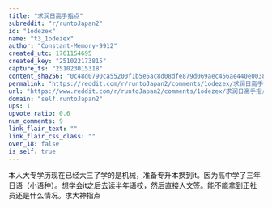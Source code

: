 ```yaml
---
title: "求润日高手指点"
subreddit: "r/runtoJapan2"
id: "1odezex"
name: "t3_1odezex"
author: "Constant-Memory-9912"
created_utc: 1761154695
created_key: "251022173815"
capture_ts: "251023015318"
content_sha256: "0c48d0790ca55200f1b5e5ac8d08dfe879d069aec456ae440e003833702aa8b6"
permalink: "https://reddit.com/r/runtoJapan2/comments/1odezex/求润日高手指点/"
url: "https://www.reddit.com/r/runtoJapan2/comments/1odezex/求润日高手指点/"
domain: "self.runtoJapan2"
ups: 1
upvote_ratio: 0.6
num_comments: 9
link_flair_text: ""
link_flair_css_class: ""
over_18: false
is_self: true
---
```


本人大专学历现在已经大三了学的是机械，准备专升本换到it。因为高中学了三年日语（小语种）。想学会it之后去读半年语校，然后直接人文签。能不能拿到正社员还是什么情况。求大神指点
